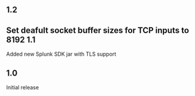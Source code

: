 1.2
---

Set deafult socket buffer sizes for TCP inputs to 8192
1.1
---
Added new Splunk SDK jar with TLS support

1.0
---
Initial release